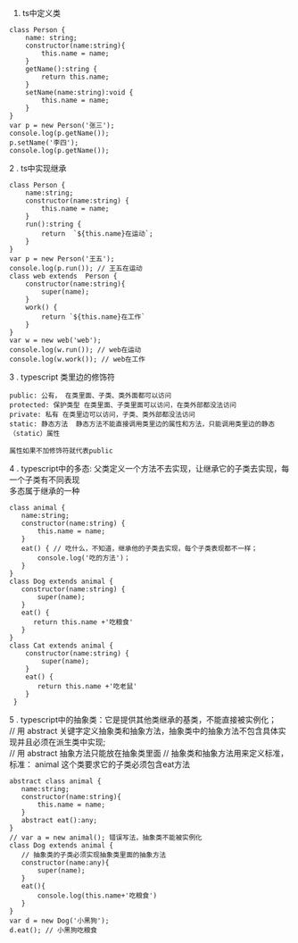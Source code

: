 1. ts中定义类
```
class Person {
    name: string;
    constructor(name:string){
        this.name = name;
    }
    getName():string {
        return this.name;
    }
    setName(name:string):void {
        this.name = name;
    }
}
var p = new Person('张三');
console.log(p.getName());
p.setName('李四');
console.log(p.getName());
```
2 . ts中实现继承

```
class Person {
    name:string;
    constructor(name:string) {
        this.name = name;
    }
    run():string {
        return  `${this.name}在运动`;
    }
}
var p = new Person('王五');
console.log(p.run()); // 王五在运动
class web extends  Person {
    constructor(name:string){
        super(name);
    }
    work() {
        return `${this.name}在工作`
    }
}
var w = new web('web');
console.log(w.run()); // web在运动
console.log(w.work()); // web在工作
```
3 . typescript 类里边的修饰符 <br>
```
public: 公有， 在类里面、子类、类外面都可以访问 
protected: 保护类型 在类里面、子类里面可以访问，在类外部都没法访问
private: 私有 在类里边可以访问，子类、类外部都没法访问
static: 静态方法  静态方法不能直接调用类里边的属性和方法，只能调用类里边的静态（static）属性

属性如果不加修饰符就代表public

 ```  
 4 . typescript中的多态:
 父类定义一个方法不去实现，让继承它的子类去实现，每一个子类有不同表现<br>
 多态属于继承的一种
 ```
 class animal {
    name:string;
    constructor(name:string) {
        this.name = name;
    }
    eat() { // 吃什么，不知道，继承他的子类去实现，每个子类表现都不一样；
        console.log('吃的方法')；
    }
 }
 class Dog extends animal {
    constructor(name:string) {
        super(name);
    }
    eat() {
       return this.name +'吃粮食'
    }
 }
 class Cat extends animal {
     constructor(name:string) {
         super(name);
     }
     eat() {
        return this.name +'吃老鼠'
     }
  }
 ```
 5 . typescript中的抽象类：它是提供其他类继承的基类，不能直接被实例化；<br/>
 // 用 abstract 关键字定义抽象类和抽象方法，抽象类中的抽象方法不包含具体实现并且必须在派生类中实现;<br/>
 // 用 abstract 抽象方法只能放在抽象类里面
 // 抽象类和抽象方法用来定义标准，标准： animal 这个类要求它的子类必须包含eat方法
 ```
abstract class animal {
    name:string;
    constructor(name:string){
        this.name = name;
    }
    abstract eat():any;
}
// var a = new animal(); 错误写法，抽象类不能被实例化
class Dog extends animal {
    // 抽象类的子类必须实现抽象类里面的抽象方法
    constructor(name:any){
        super(name);
    }
    eat(){
        console.log(this.name+'吃粮食')
    }
}
var d = new Dog('小黑狗');
d.eat(); // 小黑狗吃粮食
 ```